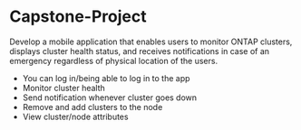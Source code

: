 # Capstone-Project
Develop a mobile application that enables users to monitor ONTAP clusters, displays cluster health status, and receives notifications in case of an emergency regardless of physical location of the users.

* You can log in/being able to log in to the app
* Monitor cluster health
* Send notification whenever cluster goes down
* Remove and add clusters to the node
* View cluster/node attributes
